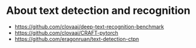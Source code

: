 # About text detection and recognition

* https://github.com/clovaai/deep-text-recognition-benchmark
* https://github.com/clovaai/CRAFT-pytorch
* https://github.com/eragonruan/text-detection-ctpn
